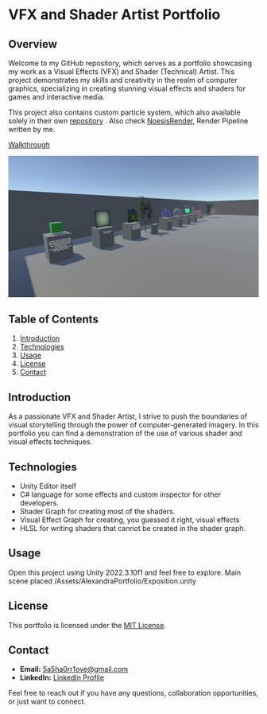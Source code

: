 # VFX and Shader Artist Portfolio

## Overview

Welcome to my GitHub repository, which serves as a portfolio showcasing my work as a Visual Effects (VFX) and Shader (Technical) Artist. This project demonstrates my skills and creativity in the realm of computer graphics, specializing in creating stunning visual effects and shaders for games and interactive media.

This project also contains custom particle system, which also available solely in their own [repository](https://github.com/5a5ha111/CustomVFX) . Also check [NoesisRender](https://github.com/5a5ha111/NoesisRender), Render Pipeline written by me.

[Walkthrough](https://youtu.be/dANNDLbDnuM)

![Prewiew](GitImages/Preview.png)  

## Table of Contents

1. [Introduction](#introduction)
2. [Technologies](#technologies)
3. [Usage](#usage)
4. [License](#license)
5. [Contact](#contact)

## Introduction

As a passionate VFX and Shader Artist, I strive to push the boundaries of visual storytelling through the power of computer-generated imagery. In this portfolio you can find a demonstration of the use of various shader and visual effects techniques.

## Technologies

- Unity Editor itself
- C# language for some effects and custom inspector for other developers.
- Shader Graph for creating most of the shaders.
- Visual Effect Graph for creating, you guessed it right, visual effects
- HLSL for writing shaders that cannot be created in the shader graph.

## Usage

Open this project using Unity 2022.3.10f1 and feel free to explore. Main scene placed /Assets/AlexandraPortfolio/Exposition.unity 

## License

This portfolio is licensed under the [MIT License](LICENSE).

## Contact

- **Email:** [5a5ha0rr1ove@gmail.com](mailto:5a5ha0rr1ove@gmail.com)
- **LinkedIn:** [LinkedIn Profile](https://www.linkedin.com/in/sasha-orlova-abb960273/)

Feel free to reach out if you have any questions, collaboration opportunities, or just want to connect.
